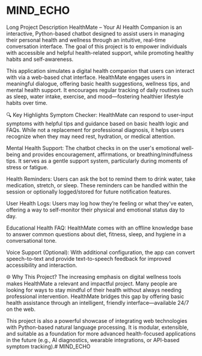 # MIND_ECHO
 Long Project Description
HealthMate – Your AI Health Companion is an interactive, Python-based chatbot designed to assist users in managing their personal health and wellness through an intuitive, real-time conversation interface. The goal of this project is to empower individuals with accessible and helpful health-related support, while promoting healthy habits and self-awareness.

This application simulates a digital health companion that users can interact with via a web-based chat interface. HealthMate engages users in meaningful dialogue, offering basic health suggestions, wellness tips, and mental health support. It encourages regular tracking of daily routines such as sleep, water intake, exercise, and mood—fostering healthier lifestyle habits over time.

🔍 Key Highlights
Symptom Checker: HealthMate can respond to user-input symptoms with helpful tips and guidance based on basic health logic and FAQs. While not a replacement for professional diagnosis, it helps users recognize when they may need rest, hydration, or medical attention.

Mental Health Support: The chatbot checks in on the user's emotional well-being and provides encouragement, affirmations, or breathing/mindfulness tips. It serves as a gentle support system, particularly during moments of stress or fatigue.

Health Reminders: Users can ask the bot to remind them to drink water, take medication, stretch, or sleep. These reminders can be handled within the session or optionally logged/stored for future notification features.

User Health Logs: Users may log how they’re feeling or what they've eaten, offering a way to self-monitor their physical and emotional status day to day.

Educational Health FAQ: HealthMate comes with an offline knowledge base to answer common questions about diet, fitness, sleep, and hygiene in a conversational tone.

Voice Support (Optional): With additional configuration, the app can convert speech-to-text and provide text-to-speech feedback for improved accessibility and interaction.

🌐 Why This Project?
The increasing emphasis on digital wellness tools makes HealthMate a relevant and impactful project. Many people are looking for ways to stay mindful of their health without always needing professional intervention. HealthMate bridges this gap by offering basic health assistance through an intelligent, friendly interface—available 24/7 on the web.

This project is also a powerful showcase of integrating web technologies with Python-based natural language processing. It is modular, extensible, and suitable as a foundation for more advanced health-focused applications in the future (e.g., AI diagnostics, wearable integrations, or API-based symptom tracking).# MIND_ECHO
